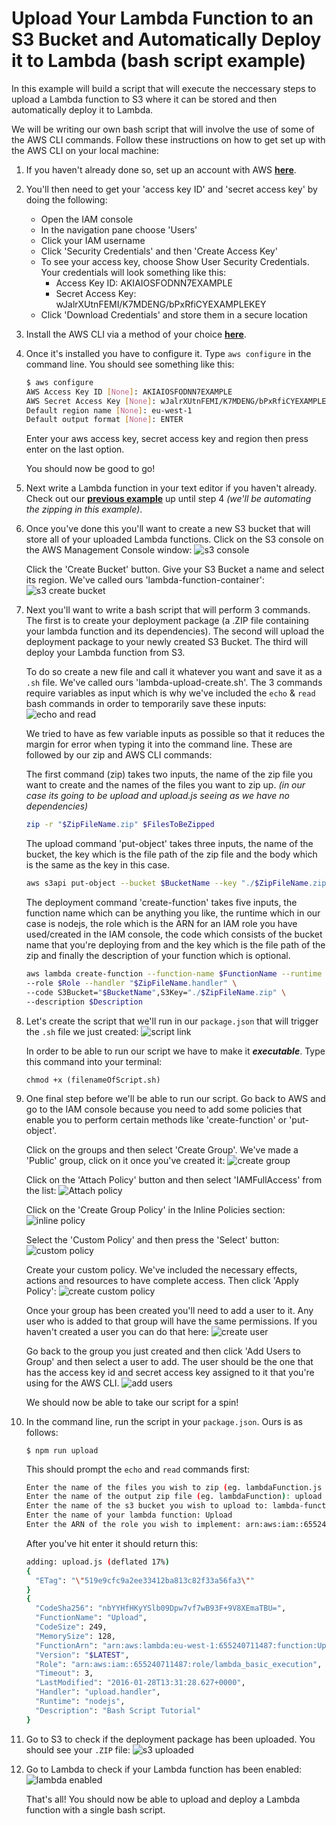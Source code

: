 # Upload Your Lambda Function to an S3 Bucket and Automatically Deploy it to Lambda (bash script example)
In this example will build a script that will execute the neccessary steps to upload a Lambda function to S3 where it can be stored and then automatically deploy it to Lambda.

We will be writing our own bash script that will involve the use of some of the AWS CLI commands. Follow these instructions on how to get set up with the AWS CLI on your local machine:
1. If you haven't already done so, set up an account with AWS **[here](http://aws.amazon.com/)**.

1. You'll then need to get your 'access key ID' and 'secret access key' by doing the following:
   * Open the IAM console
   * In the navigation pane choose 'Users'
   * Click your IAM username
   * Click 'Security Credentials' and then 'Create Access Key'
   * To see your access key, choose Show User Security Credentials. Your credentials will look something like this:
     * Access Key ID: AKIAIOSFODNN7EXAMPLE
     * Secret Access Key: wJalrXUtnFEMI/K7MDENG/bPxRfiCYEXAMPLEKEY
   * Click 'Download Credentials' and store them in a secure location

1. Install the AWS CLI via a method of your choice **[here](http://docs.aws.amazon.com/cli/latest/userguide/installing.html)**.

1. Once it's installed you have to configure it. Type ```aws configure``` in the command line. You should see something like this:
   ```bash
   $ aws configure
   AWS Access Key ID [None]: AKIAIOSFODNN7EXAMPLE
   AWS Secret Access Key [None]: wJalrXUtnFEMI/K7MDENG/bPxRfiCYEXAMPLEKEY
   Default region name [None]: eu-west-1
   Default output format [None]: ENTER
   ```
   Enter your aws access key, secret access key and region then press enter on the last option.

   You should now be good to go!

1. Next write a Lambda function in your text editor if you haven't already. Check out our **[previous example](create-lambda-inline-zip.md)** up until step 4 _(we'll be automating the zipping in this example)_.  

1. Once you've done this you'll want to create a new S3 bucket that will store all of your uploaded Lambda functions. Click on the S3 console on the AWS Management Console window:
![s3 console](https://cloud.githubusercontent.com/assets/12450298/12646827/32f97802-c5ca-11e5-84a8-b49e2cd0e929.png)

   Click the 'Create Bucket' button. Give your S3 Bucket a name and select its region. We've called ours 'lambda-function-container':
![s3 create bucket](https://cloud.githubusercontent.com/assets/12450298/12646889/8f342590-c5ca-11e5-8e2f-e2cb2bccf04d.png)

1. Next you'll want to write a bash script that will perform 3 commands. The first is to create your deployment package (a .ZIP file containing your lambda function and its dependencies). The second will upload the deployment package to your newly created S3 Bucket. The third will deploy your Lambda function from S3.

   To do so create a new file and call it whatever you want and save it as a ```.sh``` file. We've called ours 'lambda-upload-create.sh'. The 3 commands require variables as input which is why we've included the ```echo``` & ```read``` bash commands in order to temporarily save these inputs:
![echo and read](https://cloud.githubusercontent.com/assets/12450298/12647320/7f9fdd52-c5cc-11e5-98d0-dfd68b6a8caf.png)

   We tried to have as few variable inputs as possible so that it reduces the margin for error when typing it into the command line. These are followed by our zip and AWS CLI commands:

   The first command (zip) takes two inputs, the name of the zip file you want to create and the names of the files you want to zip up. _(in our case its going to be upload and upload.js seeing as we have no dependencies)_
   ```bash
   zip -r "$ZipFileName.zip" $FilesToBeZipped
   ```

   The upload command 'put-object' takes three inputs, the name of the bucket, the key which is the file path of the zip file and the body which is the same as the key in this case.
   ```bash
   aws s3api put-object --bucket $BucketName --key "./$ZipFileName.zip" --body "./$ZipFileName.zip"
   ```

   The deployment command 'create-function' takes five inputs, the function name which can be anything you like, the runtime which in our case is nodejs, the role which is the ARN for an IAM role you have used/created in the IAM console, the code which consists of the bucket name that you're deploying from and the key which is the file path of the zip and finally the description of your function which is optional.
   ```bash
   aws lambda create-function --function-name $FunctionName --runtime nodejs \
   --role $Role --handler "$ZipFileName.handler" \
   --code S3Bucket="$BucketName",S3Key="./$ZipFileName.zip" \
   --description $Description
   ```

1. Let's create the script that we'll run in our `package.json` that will trigger the `.sh` file we just created:
![script link](https://cloud.githubusercontent.com/assets/12450298/12648830/b1af1d4c-c5d3-11e5-91af-0d32691b7764.png)

   In order to be able to run our script we have to make it **_executable_**. Type this command into your terminal:

   ```chmod +x (filenameOfScript.sh)```

1. One final step before we'll be able to run our script. Go back to AWS and go to the IAM console because you need to add some   policies that enable you to perform certain methods like 'create-function' or 'put-object'.

   Click on the groups and then select 'Create Group'. We've made a 'Public' group, click on it once you've created it:
![create group](https://cloud.githubusercontent.com/assets/12450298/12649316/06ac3a80-c5d6-11e5-8b05-d624d507a12e.png)

   Click on the 'Attach Policy' button and then select 'IAMFullAccess' from the list:
![Attach policy](https://cloud.githubusercontent.com/assets/12450298/12649326/11a19a3e-c5d6-11e5-82e3-5136640fdeb4.png)

   Click on the 'Create Group Policy' in the Inline Policies section:
![inline policy](https://cloud.githubusercontent.com/assets/12450298/12649339/1c916cb2-c5d6-11e5-8109-34f51f860d5a.png)

   Select the 'Custom Policy' and then press the 'Select' button:
![custom policy](https://cloud.githubusercontent.com/assets/12450298/12649566/095d28ba-c5d7-11e5-812d-97ea278cb285.png)

   Create your custom policy. We've included the necessary effects, actions and resources to have complete access. Then click 'Apply Policy':
![create custom policy](https://cloud.githubusercontent.com/assets/12450298/12649574/0f1dbcd8-c5d7-11e5-864e-d9e04b80882f.png)

   Once your group has been created you'll need to add a user to it. Any user who is added to that group will have the same permissions. If you haven't created a user you can do that here:
![create user](https://cloud.githubusercontent.com/assets/12450298/12649893/73b3e590-c5d8-11e5-9cec-88bee1ac5c4d.png)

   Go back to the group you just created and then click 'Add Users to Group' and then select a user to add. The user should be the one that has the access key id and secret access key assigned to it that you're using for the AWS CLI.
![add users](https://cloud.githubusercontent.com/assets/12450298/12650158/9c0df796-c5d9-11e5-91da-dc4f45d22c98.png)

   We should now be able to take our script for a spin!

1. In the command line, run the script in your ```package.json```. Ours is as follows:

    ```$ npm run upload```

    This should prompt the ```echo``` and ```read``` commands first:
   ```bash
   Enter the name of the files you wish to zip (eg. lambdaFunction.js node_modules): upload.js
   Enter the name of the output zip file (eg. lambdaFunction): upload
   Enter the name of the s3 bucket you wish to upload to: lambda-function-container
   Enter the name of your lambda function: Upload
   Enter the ARN of the role you wish to implement: arn:aws:iam::655240711487:role/lambda_basic_execution
   ```

   After you've hit enter it should return this:
   ```bash
   adding: upload.js (deflated 17%)
   {
     "ETag": "\"519e9cfc9a2ee33412ba813c82f33a56fa3\""
   }
   {
     "CodeSha256": "nbYYHfHKyYSlb09Dpw7vf7wB93F+9V8XEmaTBU=",
     "FunctionName": "Upload",
     "CodeSize": 249,
     "MemorySize": 128,
     "FunctionArn": "arn:aws:lambda:eu-west-1:655240711487:function:Upload",
     "Version": "$LATEST",
     "Role": "arn:aws:iam::655240711487:role/lambda_basic_execution",
     "Timeout": 3,
     "LastModified": "2016-01-28T13:31:28.627+0000",
     "Handler": "upload.handler",
     "Runtime": "nodejs",
     "Description": "Bash Script Tutorial"
   }
   ```

1. Go to S3 to check if the deployment package has been uploaded. You should see your ```.ZIP``` file:
![s3 uploaded](https://cloud.githubusercontent.com/assets/12450298/12650714/bcb0664e-c5db-11e5-9d08-a2bf2f2c32ff.png)

1. Go to Lambda to check if your Lambda function has been enabled:
![lambda enabled](https://cloud.githubusercontent.com/assets/12450298/12650757/ee4b886e-c5db-11e5-8505-08b3b4bc0958.png)

    That's all! You should now be able to upload and deploy a Lambda function with a single bash script.

